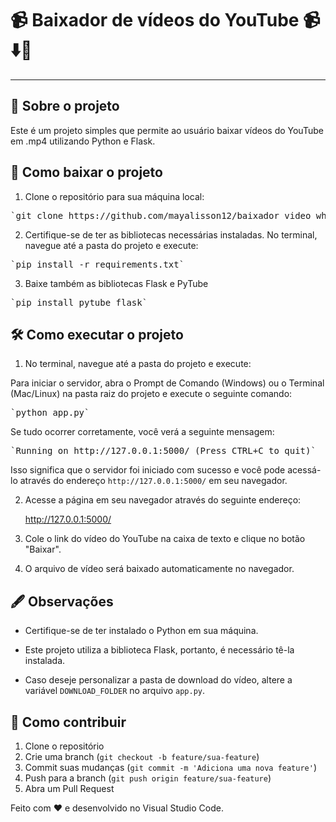 # 📹 Baixador de vídeos do YouTube 📹⬇️🐍

---

## 📖 Sobre o projeto
Este é um projeto simples que permite ao usuário baixar vídeos do YouTube em .mp4 utilizando Python e Flask.

## 🚀 Como baixar o projeto

1. Clone o repositório para sua máquina local:

<pre class="command">
`git clone https://github.com/mayalisson12/baixador_video_whit_python`
</pre>


2. Certifique-se de ter as bibliotecas necessárias instaladas. No terminal, navegue até a pasta do projeto e execute:

<pre class="command">
`pip install -r requirements.txt`
</pre>

3. Baixe também as bibliotecas Flask e PyTube

<pre class="command">
`pip install pytube flask`
</pre>


## 🛠️ Como executar o projeto

1. No terminal, navegue até a pasta do projeto e execute:

Para iniciar o servidor, abra o Prompt de Comando (Windows) ou o Terminal (Mac/Linux) na pasta raiz do projeto e execute o seguinte comando:
<pre class="command">
`python app.py`
</pre>

Se tudo ocorrer corretamente, você verá a seguinte mensagem:
<pre class="command">
`Running on http://127.0.0.1:5000/ (Press CTRL+C to quit)`
</pre>

Isso significa que o servidor foi iniciado com sucesso e você pode acessá-lo através do endereço `http://127.0.0.1:5000/` em seu navegador.


2. Acesse a página em seu navegador através do seguinte endereço:

    http://127.0.0.1:5000/


3. Cole o link do vídeo do YouTube na caixa de texto e clique no botão "Baixar".

4. O arquivo de vídeo será baixado automaticamente no navegador.

## 🖋️ Observações

- Certifique-se de ter instalado o Python em sua máquina.

- Este projeto utiliza a biblioteca Flask, portanto, é necessário tê-la instalada.

- Caso deseje personalizar a pasta de download do vídeo, altere a variável `DOWNLOAD_FOLDER` no arquivo `app.py`.

## 🙋 Como contribuir

1. Clone o repositório
2. Crie uma branch (`git checkout -b feature/sua-feature`)
3. Commit suas mudanças (`git commit -m 'Adiciona uma nova feature'`)
4. Push para a branch (`git push origin feature/sua-feature`)
5. Abra um Pull Request


Feito com ❤️ e desenvolvido no Visual Studio Code.

